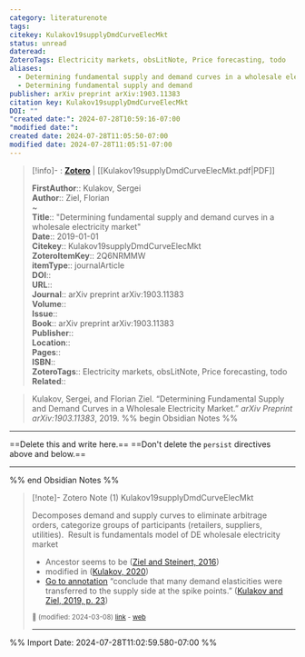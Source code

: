 ```yaml
---
category: literaturenote
tags: 
citekey: Kulakov19supplyDmdCurveElecMkt
status: unread
dateread: 
ZoteroTags: Electricity markets, obsLitNote, Price forecasting, todo
aliases:
  - Determining fundamental supply and demand curves in a wholesale electricity market
  - Determining fundamental supply and demand
publisher: arXiv preprint arXiv:1903.11383
citation key: Kulakov19supplyDmdCurveElecMkt
DOI: ""
"created date:": 2024-07-28T10:59:16-07:00
"modified date:": 
created date: 2024-07-28T11:05:50-07:00
modified date: 2024-07-28T11:05:51-07:00
---
```


> [!info]- : [**Zotero**](zotero://select/library/items/2Q6NRMMW)   | [[Kulakov19supplyDmdCurveElecMkt.pdf|PDF]]
>
> 
> 
> **FirstAuthor**:: Kulakov, Sergei  
> **Author**:: Ziel, Florian  
~    
> **Title**:: "Determining fundamental supply and demand curves in a wholesale electricity market"  
> **Date**:: 2019-01-01  
> **Citekey**:: Kulakov19supplyDmdCurveElecMkt  
> **ZoteroItemKey**:: 2Q6NRMMW  
> **itemType**:: journalArticle  
> **DOI**::   
> **URL**::   
> **Journal**:: arXiv preprint arXiv:1903.11383  
> **Volume**::   
> **Issue**::   
> **Book**:: arXiv preprint arXiv:1903.11383  
> **Publisher**::   
> **Location**::    
> **Pages**::   
> **ISBN**::   
> **ZoteroTags**:: Electricity markets, obsLitNote, Price forecasting, todo
> **Related**:: 

> Kulakov, Sergei, and Florian Ziel. “Determining Fundamental Supply and Demand Curves in a Wholesale Electricity Market.” _arXiv Preprint arXiv:1903.11383_, 2019.
%% begin Obsidian Notes %%
___
==Delete this and write here.==
==Don't delete the `persist` directives above and below.==
___
%% end Obsidian Notes %%

> [!note]- Zotero Note (1)
> Kulakov19supplyDmdCurveElecMkt
> 
> Decomposes demand and supply curves to eliminate arbitrage orders, categorize groups of participants (retailers, suppliers, utilities).  Result is fundamentals model of DE wholesale electricity market
> 
> - Ancestor seems to be ([Ziel and Steinert, 2016](zotero://select/library/items/XZQDSEA9))
> - modified in ([Kulakov, 2020](zotero://select/library/items/U9ZYW596))
> - [Go to annotation](zotero://open-pdf/library/items/IY3XJQRT?page=23&annotation=undefined) “conclude that many demand elasticities were transferred to the supply side at the spike points.” ([Kulakov and Ziel, 2019, p. 23](zotero://select/library/items/2Q6NRMMW))
> 
> <small>📝️ (modified: 2024-03-08) [link](zotero://select/library/items/U8QBUKZA) - [web](http://zotero.org/users/60638/items/U8QBUKZA)</small>
>  
> ---




%% Import Date: 2024-07-28T11:02:59.580-07:00 %%
